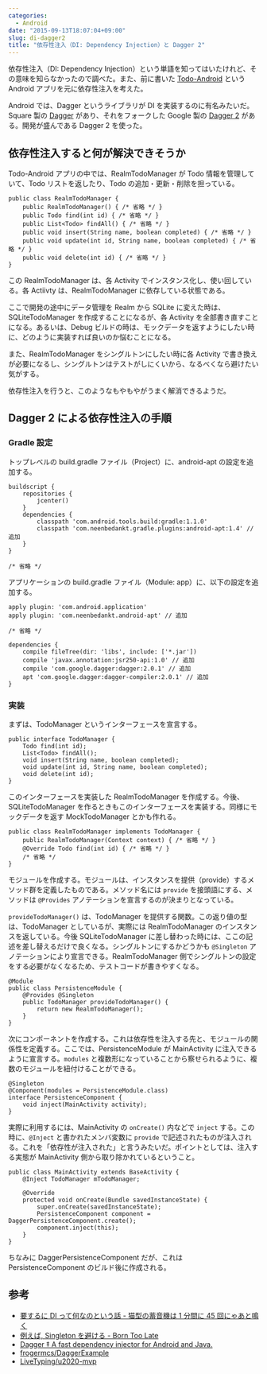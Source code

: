 ```yaml
---
categories:
  - Android
date: "2015-09-13T18:07:04+09:00"
slug: di-dagger2
title: "依存性注入（DI: Dependency Injection）と Dagger 2"
---
```


依存性注入（DI: Dependency Injection）という単語を知ってはいたけれど、その意味を知らなかったので調べた。また、前に書いた [Todo-Android](https://github.com/rakuishi/Todo-Android) という Android アプリを元に依存性注入を考えた。

Android では、Dagger というライブラリが DI を実装するのに有名みたいだ。Square 製の [Dagger](https://github.com/square/dagger) があり、それをフォークした  Google 製の [Dagger 2](https://github.com/google/dagger) がある。開発が盛んである Dagger 2 を使った。

## 依存性注入すると何が解決できそうか

Todo-Android アプリの中では、RealmTodoManager が Todo 情報を管理していて、Todo リストを返したり、Todo の追加・更新・削除を担っている。

    public class RealmTodoManager {
        public RealmTodoManager() { /* 省略 */ }
        public Todo find(int id) { /* 省略 */ }
        public List<Todo> findAll() { /* 省略 */ }
        public void insert(String name, boolean completed) { /* 省略 */ }
        public void update(int id, String name, boolean completed) { /* 省略 */ }
        public void delete(int id) { /* 省略 */ }
    }

この RealmTodoManager は、各 Activity でインスタンス化し、使い回している。各 Actiivty は、RealmTodoManager に依存している状態である。

ここで開発の途中にデータ管理を Realm から SQLite に変えた時は、SQLiteTodoManager を作成することになるが、各 Activity を全部書き直すことになる。あるいは、Debug ビルドの時は、モックデータを返すようにしたい時に、どのように実装すれば良いのか悩むことになる。

また、RealmTodoManager をシングルトンにしたい時に各 Activity で書き換えが必要になるし、シングルトンはテストがしにくいから、なるべくなら避けたい気がする。

依存性注入を行うと、このようなもやもやがうまく解消できるようだ。

## Dagger 2 による依存性注入の手順

### Gradle 設定

トップレベルの build.gradle ファイル（Project）に、android-apt の設定を追加する。

    buildscript {
        repositories {
            jcenter()
        }
        dependencies {
            classpath 'com.android.tools.build:gradle:1.1.0'
            classpath 'com.neenbedankt.gradle.plugins:android-apt:1.4' // 追加
        }
    }

    /* 省略 */

アプリケーションの build.gradle ファイル（Module: app）に、以下の設定を追加する。

    apply plugin: 'com.android.application'
    apply plugin: 'com.neenbedankt.android-apt' // 追加

    /* 省略 */

    dependencies {
        compile fileTree(dir: 'libs', include: ['*.jar'])
        compile 'javax.annotation:jsr250-api:1.0' // 追加
        compile 'com.google.dagger:dagger:2.0.1' // 追加
        apt 'com.google.dagger:dagger-compiler:2.0.1' // 追加
    }

### 実装

まずは、TodoManager というインターフェースを宣言する。

    public interface TodoManager {
        Todo find(int id);
        List<Todo> findAll();
        void insert(String name, boolean completed);
        void update(int id, String name, boolean completed);
        void delete(int id);
    }

このインターフェースを実装した RealmTodoManager を作成する。今後、SQLiteTodoManager を作るときもこのインターフェースを実装する。同様にモックデータを返す MockTodoManager とかも作れる。

    public class RealmTodoManager implements TodoManager {
        public RealmTodoManager(Context context) { /* 省略 */ }
        @Override Todo find(int id) { /* 省略 */ }
        /* 省略 */
    }

モジュールを作成する。モジュールは、インスタンスを提供（provide）するメソッド群を定義したものである。メソッド名には `provide` を接頭語にする、メソッドは `@Provides` アノテーションを宣言するのが決まりとなっている。

`provideTodoManager()` は、TodoManager を提供する関数。この返り値の型は、TodoManager としているが、実際には RealmTodoManager のインスタンスを返している。今後 SQLiteTodoManager に差し替わった時には、ここの記述を差し替えるだけで良くなる。シングルトンにするかどうかも `@Singleton` アノテーションにより宣言できる。RealmTodoManager 側でシングルトンの設定をする必要がなくなるため、テストコードが書きやすくなる。

    @Module
    public class PersistenceModule {
        @Provides @Singleton
        public TodoManager provideTodoManager() {
            return new RealmTodoManager();
        }
    }

次にコンポーネントを作成する。これは依存性を注入する先と、モジュールの関係性を定義する。ここでは、PersistenceModule が MainActivity に注入できるように宣言する。`modules` と複数形になっていることから察せられるように、複数のモジュールを紐付けることができる。

    @Singleton
    @Component(modules = PersistenceModule.class)
    interface PersistenceComponent {
        void inject(MainActivity activity);
    }

実際に利用するには、MainActivity の `onCreate()` 内などで `inject` する。この時に、`@Inject` と書かれたメンバ変数に `provide` で記述されたものが注入される。これを「依存性が注入された」と言うみたいだ。ポイントとしては、注入する実態が MainActivity 側から取り除かれているということ。

    public class MainActivity extends BaseActivity {
        @Inject TodoManager mTodoManager;

        @Override
        protected void onCreate(Bundle savedInstanceState) {
            super.onCreate(savedInstanceState);
            PersistenceComponent component = DaggerPersistenceComponent.create();
            component.inject(this);
        }
    }

ちなみに DaggerPersistenceComponent だが、これは PersistenceComponent のビルド後に作成される。

## 参考

* [要するに DI って何なのという話 - 猫型の蓄音機は 1 分間に 45 回にゃあと鳴く](http://nekogata.hatenablog.com/entry/2014/02/13/073043)
* [例えば, Singleton を避ける - Born Too Late](http://blog.yuyat.jp/archives/1500)
* [Dagger ‡ A fast dependency injector for Android and Java.](http://google.github.io/dagger/)
* [frogermcs/DaggerExample](https://github.com/frogermcs/DaggerExample)
* [LiveTyping/u2020-mvp](https://github.com/LiveTyping/u2020-mvp)
